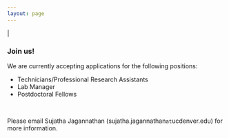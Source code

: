```yaml
---
layout: page
---
```

|

### Join us!
We are currently accepting applications for the following positions:
- Technicians/Professional Research Assistants  
- Lab Manager  
- Postdoctoral Fellows  
<br>

Please email Sujatha Jagannathan (sujatha.jagannathan`at`ucdenver.edu) for more information. 
